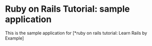 # Ruby on Rails Tutorial: sample application

This is the sample application for 
[*ruby on rails tutorial: Learn Rails by Example]
